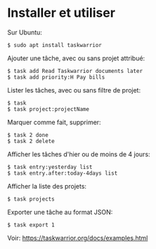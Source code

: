 # Installer et utiliser

Sur Ubuntu:

	$ sudo apt install taskwarrior

Ajouter une tâche, avec ou sans projet attribué:

	$ task add Read Taskwarrior documents later
	$ task add priority:H Pay bills

Lister les tâches, avec ou sans filtre de projet:

 	$ task
	$ task project:projectName

Marquer comme fait, supprimer:

	$ task 2 done
	$ task 2 delete

Afficher les tâches d'hier ou de moins de 4 jours:

	$ task entry:yesterday list
	$ task entry.after:today-4days list

Afficher la liste des projets:

	$ task projects

Exporter une tâche au format JSON:

	$ task export 1

Voir: https://taskwarrior.org/docs/examples.html
